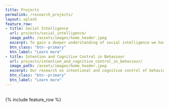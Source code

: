 ```yaml
---
title: Projects
permalink: /research_projects/
layout: splash
feature_row:
- title: Social Intelligence
  url: projects/social_intelligence/
  image_path: /assets/images/home_header.jpeg
  excerpt: To gain a deeper understanding of social intelligence we have to understand social behavior on at least three different levels- Sensorimotor level, Symbolic level, and Cultural level.
  btn_class: "btn--primary"
  btn_label: "Learn more"
- title: Intention and Cognitive Control in Behaviour
  url: projects/intention_and_cognitive_control_in_behaviour/
  image_path: /assets/images/home_header.jpeg
  excerpt: Our research on intentional and cognitive control of behavior tries to understand to what degree humans can freely decide what they do and how they can flexibly adapt their behavior to changing environmental demands.
  btn_class: "btn--primary"
  btn_label: "Learn more"
---
```


<br />
<div class="grid__wrapper">
{% include feature_row %}
</div>
